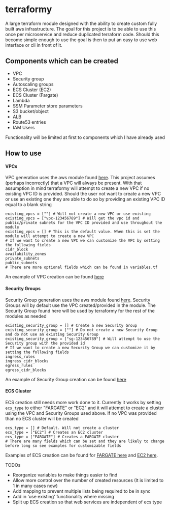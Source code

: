 # terraformy
A large terraform module designed with the ability to create custom fully built aws infrastructure. The goal for this project is to be able to use this once per microservice and reduce duplicated terraform code. Should this become simple enough to use the goal is then to put an easy to use web interface or cli in front of it. 

## Components which can be created
- VPC
- Security group
- Autoscaling groups
- ECS Cluster (EC2)
- ECS Cluster (Fargate)
- Lambda
- SSM Parameter store parameters
- S3 bucket/object
- ALB
- Route53 entries
- IAM Users

Functionality will be limited at first to components which I have already used

## How to use
#### VPCs
VPC generation uses the aws module found [here](https://registry.terraform.io/modules/terraform-aws-modules/vpc/aws/2.9.0).
This project assumes (perhaps incorrectly) that a VPC will always be present. With that assumption in mind terraformy will attempt to create a new VPC if no existing VPC ID is provided. Should the user not want to create a new VPC or use an existing one they are able to do so by providing an existing VPC ID equal to a blank string
```
existing_vpcs = [""] # Will not create a new VPC or use existing
existing_vpcs = ["vpc-123456789"] # Will get the vpc id and public/private subnets for the VPC ID provided and use throughout the module
existing_vpcs = [] # This is the default value. When this is set the module will attempt to create a new VPC
# If we want to create a new VPC we can customize the VPC by setting the following fields
cidr_block
availability_zones
private_subnets
public_subnets
# There are more optional fields which can be found in variables.tf
```
An example of VPC creation can be found [here](https://github.com/mattlama/terraformy/tree/master/examples/vpc)

#### Security Groups
Security Group generation uses the aws module found [here](https://registry.terraform.io/modules/terraform-aws-modules/security-group/aws/3.1.0).
Security Groups will by default use the VPC created/provided in the module. The Security Group found here will be used by terraformy for the rest of the modules as needed
```
existing_security_group = [] # Create a new Security Group
existing_security_group = [""] # Do not create a new Security Group and do not use an existing Security Group
existing_security_group = ["sg-123456789"] # Will attempt to use the Security group with the provided id
# If we want to create a new Security Group we can customize it by setting the following fields
ingress_rules
ingress_cidr_blocks
egress_rules
egress_cidr_blocks
```
An example of Security Group creation can be found [here](https://github.com/mattlama/terraformy/tree/master/examples/security-groups)

#### ECS Cluster
ECS creation still needs more work done to it. Currently it works by setting `ecs_type` to either "FARGATE" or "EC2" and it will attempt to create a cluster using the VPC and Security Groups used above. If no VPC was provided than no ECS cluster will be created
```
ecs_type = [] # Default. Will not create a cluster
ecs_type = ["EC2"] # Creates an EC2 cluster
ecs_type = ["FARGATE"] # Creates a FARGATE cluster
# There are many fields which can be set and they are likely to change before long so see examples for customizable fields
```
Examples of ECS creation can be found for [FARGATE here](https://github.com/mattlama/terraformy/tree/master/examples/ecs-fargate) and [EC2 here](https://github.com/mattlama/terraformy/tree/master/examples/ecs-ec2).

TODOs
- Reorganize variables to make things easier to find
- Allow more control over the number of created resources (It is limited to 1 in many cases now)
- Add mapping to prevent multiple lists being required to be in sync
- Add in 'use existing' functionality where missing
- Split up ECS creation so that web services are independent of ecs type